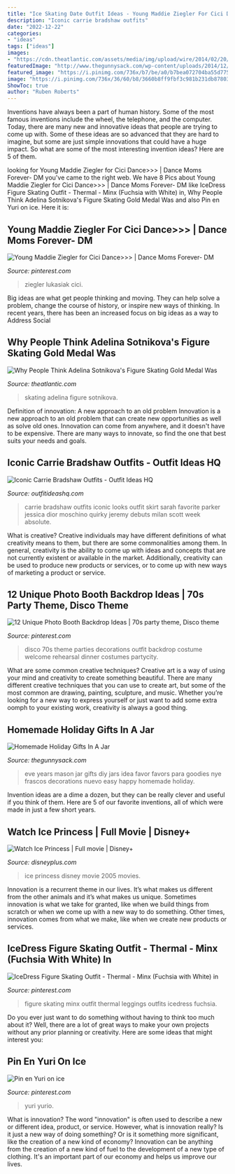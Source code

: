 ```yaml
---
title: "Ice Skating Date Outfit Ideas - Young Maddie Ziegler For Cici Dance&gt;&gt;&gt;"
description: "Iconic carrie bradshaw outfits"
date: "2022-12-22"
categories:
- "ideas"
tags: ["ideas"]
images:
- "https://cdn.theatlantic.com/assets/media/img/upload/wire/2014/02/20/AP843772168907/facebook.jpg?1522695631"
featuredImage: "http://www.thegunnysack.com/wp-content/uploads/2014/12/New_Years_Eve_Mason_Jar.jpg"
featured_image: "https://i.pinimg.com/736x/b7/be/a0/b7bea072704ba55d77547d9442f1b10b.jpg"
image: "https://i.pinimg.com/736x/36/60/b8/3660b8ff9fbf3c981b231db878033565.jpg"
ShowToc: true
author: "Ruben Roberts"
---
```



Inventions have always been a part of human history. Some of the most famous inventions include the wheel, the telephone, and the computer. Today, there are many new and innovative ideas that people are trying to come up with. Some of these ideas are so advanced that they are hard to imagine, but some are just simple innovations that could have a huge impact. So what are some of the most interesting invention ideas? Here are 5 of them.

	

		
looking for Young Maddie Ziegler for Cici Dance&gt;&gt;&gt; | Dance Moms Forever- DM you've came to the right web. We have 8 Pics about Young Maddie Ziegler for Cici Dance&gt;&gt;&gt; | Dance Moms Forever- DM like IceDress Figure Skating Outfit - Thermal - Minx (Fuchsia with White) in, Why People Think Adelina Sotnikova&#039;s Figure Skating Gold Medal Was and also Pin en Yuri on ice. Here it is:
		
    
## Young Maddie Ziegler For Cici Dance&gt;&gt;&gt; | Dance Moms Forever- DM

<img loading=lazy src="https://s-media-cache-ak0.pinimg.com/736x/b2/14/5c/b2145c2ed9556d140daa816d05d7d70c.jpg" onerror="this.onerror=null;this.src='https://tse4.mm.bing.net/th?id=OIP.VBmRNemSs6oIeJLPFgJDsgHaR6&amp;pid=15.1';" alt="Young Maddie Ziegler for Cici Dance&gt;&gt;&gt; | Dance Moms Forever- DM">

_Source: pinterest.com_

>ziegler lukasiak cici. 

	

Big ideas are what get people thinking and moving. They can help solve a problem, change the course of history, or inspire new ways of thinking. In recent years, there has been an increased focus on big ideas as a way to Address Social 

    
## Why People Think Adelina Sotnikova&#039;s Figure Skating Gold Medal Was

<img loading=lazy src="https://cdn.theatlantic.com/assets/media/img/upload/wire/2014/02/20/AP843772168907/facebook.jpg?1522695631" onerror="this.onerror=null;this.src='https://tse3.mm.bing.net/th?id=OIP.kowM1LZPVL8tr6ze1rEAWgHaD2&amp;pid=15.1';" alt="Why People Think Adelina Sotnikova&#039;s Figure Skating Gold Medal Was">

_Source: theatlantic.com_

>skating adelina figure sotnikova. 

	

Definition of innovation: A new approach to an old problem
Innovation is a new approach to an old problem that can create new opportunities as well as solve old ones. Innovation can come from anywhere, and it doesn't have to be expensive. There are many ways to innovate, so find the one that best suits your needs and goals.

    
## Iconic Carrie Bradshaw Outfits - Outfit Ideas HQ

<img loading=lazy src="http://outfitideashq.com/wp-content/uploads/2015/04/carrie-bradshaw-inspired-outfit-ideas-15.jpg" onerror="this.onerror=null;this.src='https://tse2.mm.bing.net/th?id=OIP.b1XsraprfiejGVl8ayr4IwHaLH&amp;pid=15.1';" alt="Iconic Carrie Bradshaw Outfits - Outfit Ideas HQ">

_Source: outfitideashq.com_

>carrie bradshaw outfits iconic looks outfit skirt sarah favorite parker jessica dior moschino quirky jeremy debuts milan scott week absolute. 

	

What is creative?
Creative individuals may have different definitions of what creativity means to them, but there are some commonalities among them. In general, creativity is the ability to come up with ideas and concepts that are not currently existent or available in the market. Additionally, creativity can be used to produce new products or services, or to come up with new ways of marketing a product or service.

    
## 12 Unique Photo Booth Backdrop Ideas | 70s Party Theme, Disco Theme

<img loading=lazy src="https://i.pinimg.com/736x/36/60/b8/3660b8ff9fbf3c981b231db878033565.jpg" onerror="this.onerror=null;this.src='https://tse2.mm.bing.net/th?id=OIP.fNQh8Xzh2E1YNCWQEd3SZAHaLH&amp;pid=15.1';" alt="12 Unique Photo Booth Backdrop Ideas | 70s party theme, Disco theme">

_Source: pinterest.com_

>disco 70s theme parties decorations outfit backdrop costume welcome rehearsal dinner costumes partycity. 

	

What are some common creative techniques?
Creative art is a way of using your mind and creativity to create something beautiful. There are many different creative techniques that you can use to create art, but some of the most common are drawing, painting, sculpture, and music. Whether you’re looking for a new way to express yourself or just want to add some extra oomph to your existing work, creativity is always a good thing.

    
## Homemade Holiday Gifts In A Jar

<img loading=lazy src="http://www.thegunnysack.com/wp-content/uploads/2014/12/New_Years_Eve_Mason_Jar.jpg" onerror="this.onerror=null;this.src='https://tse3.mm.bing.net/th?id=OIP.KHdPjLDS5GW2xDcUFRzgbAHaLG&amp;pid=15.1';" alt="Homemade Holiday Gifts In A Jar">

_Source: thegunnysack.com_

>eve years mason jar gifts diy jars idea favor favors para goodies nye frascos decorations nuevo easy happy homemade holiday. 

	

Invention ideas are a dime a dozen, but they can be really clever and useful if you think of them. Here are 5 of our favorite inventions, all of which were made in just a few short years.

    
## Watch Ice Princess | Full Movie | Disney+

<img loading=lazy src="https://prod-ripcut-delivery.disney-plus.net/v1/variant/disney/4968499B14CBA06B29FCD7D3ED667694C8ECDD48A4E662F82C4E71EE02F335D8/scale?width=1200&amp;aspectRatio=1.78&amp;format=jpeg" onerror="this.onerror=null;this.src='https://tse4.mm.bing.net/th?id=OIP.JEv7ebQONQhBuvQtGCdPQgHaEK&amp;pid=15.1';" alt="Watch Ice Princess | Full movie | Disney+">

_Source: disneyplus.com_

>ice princess disney movie 2005 movies. 

	

Innovation is a recurrent theme in our lives. It’s what makes us different from the other animals and it’s what makes us unique. Sometimes innovation is what we take for granted, like when we build things from scratch or when we come up with a new way to do something. Other times, innovation comes from what we make, like when we create new products or services.

    
## IceDress Figure Skating Outfit - Thermal - Minx (Fuchsia With White) In

<img loading=lazy src="https://i.pinimg.com/736x/c1/3f/58/c13f581585267fd6e4eaabfc2a056711.jpg" onerror="this.onerror=null;this.src='https://tse1.mm.bing.net/th?id=OIP.mPWnfTXEApAWBSwZZm4BjAHaLs&amp;pid=15.1';" alt="IceDress Figure Skating Outfit - Thermal - Minx (Fuchsia with White) in">

_Source: pinterest.com_

>figure skating minx outfit thermal leggings outfits icedress fuchsia. 

	

Do you ever just want to do something without having to think too much about it? Well, there are a lot of great ways to make your own projects without any prior planning or creativity. Here are some ideas that might interest you: 

    
## Pin En Yuri On Ice

<img loading=lazy src="https://i.pinimg.com/736x/b7/be/a0/b7bea072704ba55d77547d9442f1b10b.jpg" onerror="this.onerror=null;this.src='https://tse1.mm.bing.net/th?id=OIP.FQQpmJ_Iue0TCPK70h1hlwHaLH&amp;pid=15.1';" alt="Pin en Yuri on ice">

_Source: pinterest.com_

>yuri yurio. 

	

What is innovation?
The word "innovation" is often used to describe a new or different idea, product, or service. However, what is innovation really? Is it just a new way of doing something? Or is it something more significant, like the creation of a new kind of economy?
Innovation can be anything from the creation of a new kind of fuel to the development of a new type of clothing. It's an important part of our economy and helps us improve our lives.

